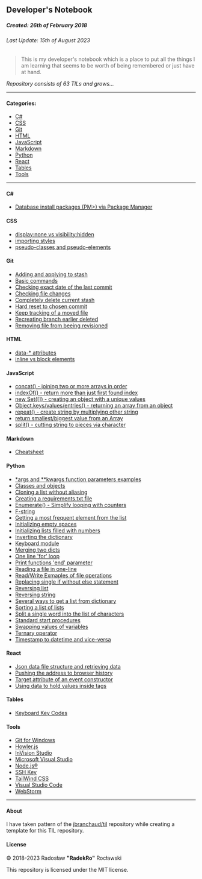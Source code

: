 ## Developer's Notebook
##### Created: 26th of February 2018
###### Last Update: 15th of August 2023 

> This is my developer's notebook which is a place to put all the things I am learning that seems to be worth of being remembered or just have at hand. 

_Repository consists of 63 TILs and grows..._

---

#### Categories:

* [C#](#csharp)
* [CSS](#css)
* [Git](#git)
* [HTML](#html)
* [JavaScript](#javascript)
* [Markdown](#markdown)
* [Python](#python)
* [React](#react)
* [Tables](#tables)
* [Tools](#tools)

---
#### C#
- [Database install packages (PM>) via Package Manager](csharp/database-install-packages.md)
#### CSS
- [display:none vs visibility:hidden](css/display-none-vs-visibility-hidden.md)
- [importing styles](css/importing-styles.md)
- [pseudo-classes and pseudo-elements](css/pseudo-classes-and-pseudo-elements.md)

#### Git
- [Adding and applying to stash](git/adding-and-applying-to-stash.md)
- [Basic commands](git/basic-commands.md)
- [Checking exact date of the last commit](git/checking-exact-date-of-the-last-commit.md)
- [Checking file changes](git/checking-file-changes.md)
- [Completely delete current stash](git/completely-delete-current-stash.md)
- [Hard reset to chosen commit](git/hard-reset-to-chosen-commit.md)
- [Keep tracking of a moved file](git/keep-tracking-of-a-moved-file.md)
- [Recreating branch earlier deleted](git/recreating-branch-earlier-deleted.md)
- [Removing file from beeing revisioned](git/remove-file-from-beeing-revisioned.md)

#### HTML
- [data-* attributes](html/data-attributes.md)
- [inline vs block elements](html/inline-vs-block-elements.md)                           

#### JavaScript
- [concat() - joining two or more arrays in order](javascript/concat()-joining-two-or-more-arrays-in-order.md)
- [indexOf() - return more than just first found index](javascript/indexOf()-return-more-than-just-first-found-index.md)
- [new Set([]) - creating an object with a unique values](javascript/new-Set()-creating-an-object-with-a-unique-values.md)
- [Object.keys/values/entries() - returning an array from an object](javascript/returning-an-array-from-an-object.md)
- [repeat() - create string by multiplying other string](javascript/repeat()-create-string-by-multiplying-other-string.md)
- [return smallest/biggest value from an Array](javascript/return-smallest-biggest-value-from-an-array.md)
- [split() - cutting string to pieces via character](javascript/split()-cutting-string-to-pieces-via-character.md)

#### Markdown

- [Cheatsheet](markdown/cheatsheet.md)

#### Python
- [*args and **kwargs function parameters examples](python/args-and-kwargs-function-parameters-examples.md)
- [Classes and objects](python/classes-and-objects.md)
- [Cloning a list without aliasing](python/cloning-a-list-without-aliasing.md)
- [Creating a requirements.txt file](python/creating-a-requirements_txt-file.md)
- [Enumerate() - Simplify looping with counters](python/enumerate()-simplify-looping-with-counters.md)
- [F-string](python/f-string.md)
- [Getting a most frequent element from the list](python/getting-a-most-frequent-element-from-the-list.md)
- [Initializing empty spaces](python/initializing-empty-spaces.md)
- [Initializing lists filled with numbers](python/initializing-lists-filled-with-numbers.md)
- [Inverting the dictionary](python/inverting-the-dictionary.md)
- [Keyboard module](python/keyboard-module.md)
- [Merging two dicts](python/merging-two-dicts.md)
- [One line 'for' loop](python/one-line-for-loop.md)
- [Print functions 'end' parameter](python/print-functions-end-parameter.md)
- [Reading a file in one-line](python/reading-a-file-in-one-line.md)
- [Read/Write Exmaples of file operations](python/read-write-ex-file-operations.md)
- [Replacing single if without else statement](python/replacing-single-if-without-else-statement.md)
- [Reversing list](python/reversing-list.md)
- [Reversing string](python/reversing-string.md)
- [Several ways to get a list from dictionary](python/several-ways-to-get-a-list-from-dictionary.md)
- [Sorting a list of lists](python/sorting-a-list-of_lists.md)
- [Split a single word into the list of characters](python/split-a-single-word-into-the-list-of-characters.md)
- [Standard start procedures](python/standard-start-procedures.md)
- [Swapping values of variables](python/swapping-values-of-variables.md)
- [Ternary operator](python/ternary-operator.md)
- [Timestamp to datetime and vice-versa](python/timestamp-to-datetime-and-vice-versa.md)

#### React
- [Json data file structure and retrieving data](react/json-data-file-structure-and-retrieving-data.md)
- [Pushing the address to browser history](react/pushing-the-address-to-browser-history.md)
- [Target attribute of an event constructor](react/target-attribute-of-an-event-constructor.md)
- [Using data to hold values inside tags](react/using-data-to-hold-values-inside-tags.md)

#### Tables
- [Keyboard Key Codes](tables/keyboard-key-codes.md)

#### Tools

- [Git for Windows](tools/git-for-windows.md)
- [Howler.js](tools/howler-js.md)
- [InVision Studio](tools/invision-studio.md)
- [Microsoft Visual Studio](tools/microsoft-visual-studio.md)
- [Node.js®](tools/node-js.md)
- [SSH Key](tools/ssh-key.md)
- [TailWind CSS](tools/tailwind-css.md)
- [Visual Studio Code](tools/visual-studio-code.md)
- [WebStorm](tools/webstorm.md)

---

#### About

I have taken pattern of the [jbranchaud/til](https://github.com/jbranchaud/til) repository while
creating a template for this TIL repository.

#### License

&copy; 2018-2023 Radosław __"RadekRo"__ Rocławski

This repository is licensed under the MIT license.